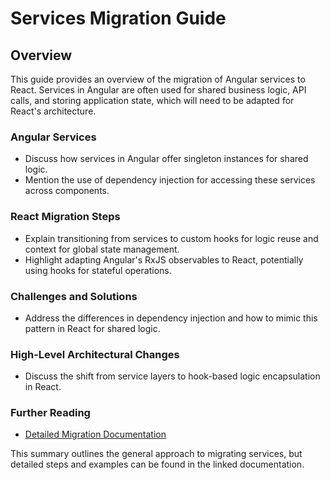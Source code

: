 # Services Migration Guide

## Overview

This guide provides an overview of the migration of Angular services to React. Services in Angular are often used for shared business logic, API calls, and storing application state, which will need to be adapted for React's architecture.

### Angular Services

- Discuss how services in Angular offer singleton instances for shared logic.
- Mention the use of dependency injection for accessing these services across components.

### React Migration Steps

- Explain transitioning from services to custom hooks for logic reuse and context for global state management.
- Highlight adapting Angular's RxJS observables to React, potentially using hooks for stateful operations.

### Challenges and Solutions

- Address the differences in dependency injection and how to mimic this pattern in React for shared logic.

### High-Level Architectural Changes

- Discuss the shift from service layers to hook-based logic encapsulation in React.

### Further Reading

- [Detailed Migration Documentation](./detailed-service-migration.md)

This summary outlines the general approach to migrating services, but detailed steps and examples can be found in the linked documentation.